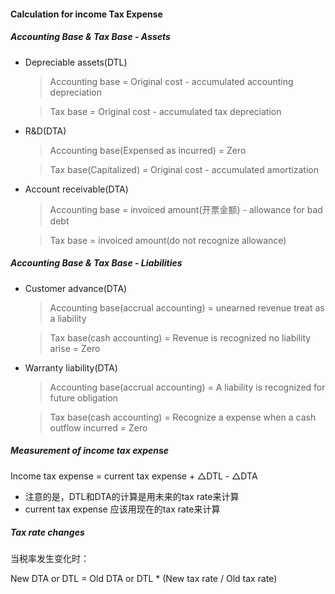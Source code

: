 #### Calculation for income Tax Expense

##### Accounting Base & Tax Base - Assets

- Depreciable assets(DTL)

	> Accounting base = Original cost - accumulated accounting depreciation

	> Tax base = Original cost - accumulated tax depreciation

- R&D(DTA)
	
	> Accounting base(Expensed as incurred) = Zero

	> Tax base(Capitalized) = Original cost - accumulated amortization

- Account receivable(DTA)

	> Accounting base = invoiced amount(开票金额) - allowance for bad debt

	> Tax base = invoiced amount(do not recognize allowance) 


##### Accounting Base & Tax Base - Liabilities

- Customer advance(DTA)

	> Accounting base(accrual accounting) = unearned revenue treat as a liability

	> Tax base(cash accounting) = Revenue is recognized no liability arise = Zero

- Warranty liability(DTA)

	> Accounting base(accrual accounting) = A liability is recognized for future obligation

	> Tax base(cash accounting) = Recognize a expense when a cash outflow incurred = Zero

##### Measurement of income tax expense

Income tax expense = current tax expense + △DTL - △DTA

- 注意的是，DTL和DTA的计算是用未来的tax rate来计算
- current tax expense 应该用现在的tax rate来计算

##### Tax rate changes

当税率发生变化时：

New DTA or DTL = Old DTA or DTL * (New tax rate / Old tax rate)